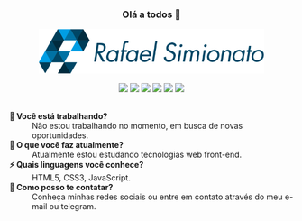 <h3 align='center'>Olá a todos 👋</h3>

<p align='center'><img width='400' src="https://raw.githubusercontent.com/rafaasimi/rafaasimi/master/logo.png"/></p>

<p align='center'>
  <a href="https://www.linkedin.com/in/rafaelzorzenon" target="_blank"><img src="https://img.shields.io/badge/-Linkedin-0077B5?style=flat-square&logo=Linkedin&logoColor=white&link=https://www.linkedin.com/in/rafaelzorzenon"/></a>
  <a href="https://github.com/rafaasimi" target="_blank"><img src="https://img.shields.io/badge/-Github-000?style=flat-square&logo=Github&logoColor=white&link=https://github.com/rafaasimi"/></a>
  <a href="https://twitter.com/rafaasimi" target="_blank"><img src="https://img.shields.io/badge/-Twitter-1ca0f1?style=flat-square&labelColor=1ca0f1&logo=twitter&logoColor=white&link=https://twitter.com/rafaasimi"/></a>
  <a href="https://codepen.io/rafaasimi" target="_blank"><img src="https://img.shields.io/badge/-Codepen-1E1F26?style=flat-square&logo=Codepen&logoColor=white&link=[https://codepen.io/rafaasimi"/></a>
  <a href="mailto:rafaasimi@hotmail.com" target="_blank"><img src="https://img.shields.io/badge/-Hotmail-0078D4?style=flat-square&logo=Windows&logoColor=white&link=mailto:rafaasimi@hotmail.com"/></a>
  <a href="https://t.me/rafaasimi" target="_blank"><img src="https://img.shields.io/badge/-Telegram-0E8ED4?style=flat-square&logo=Telegram&logoColor=white&link=mailto:rafaasimi@hotmail.com"/></a>
</p>

<br>

<dt><strong>🔭 Você está trabalhando?</strong></dt>
<dd>Não estou trabalhando no momento, em busca de novas oportunidades.</dd>

<dt><strong>🌱 O que você faz atualmente?</strong></dt>
<dd>Atualmente estou estudando tecnologias web front-end.</dd>

<dt><strong>⚡ Quais linguagens você conhece?</strong></dt>
<dd>HTML5, CSS3, JavaScript.</dd>

<dt><strong>💬 Como posso te contatar?</strong></dt>
<dd>Conheça minhas redes sociais ou entre em contato através do meu e-mail ou telegram.</dd>
